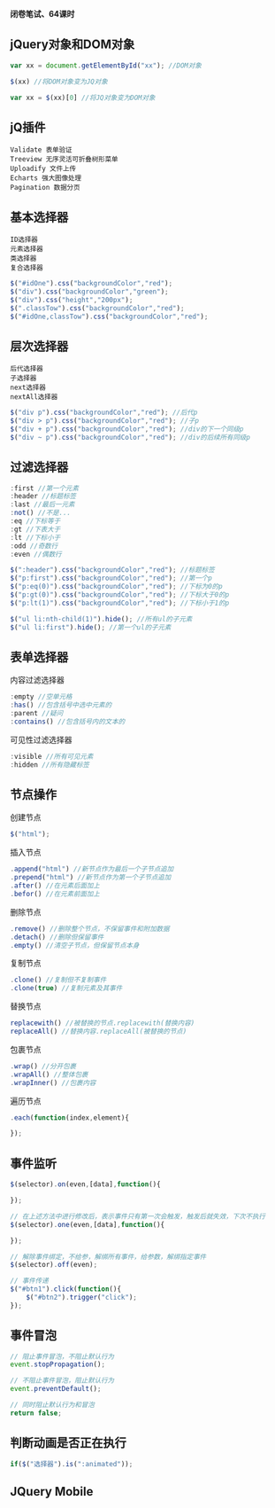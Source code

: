 **闭卷笔试、64课时**

## jQuery对象和DOM对象
```javascript
var xx = document.getElementById("xx"); //DOM对象

$(xx) //将DOM对象变为JQ对象

var xx = $(xx)[0] //将JQ对象变为DOM对象

```

## jQ插件
```
Validate 表单验证
Treeview 无序灵活可折叠树形菜单
Uploadify 文件上传
Echarts 强大图像处理
Pagination 数据分页
```

## 基本选择器
```
ID选择器
元素选择器
类选择器
复合选择器
```

```javascript
$("#idOne").css("backgroundColor","red");
$("div").css("backgroundColor","green");
$("div").css("height","200px");
$(".classTow").css("backgroundColor","red");
$("#idOne,classTow").css("backgroundColor","red");
```

## 层次选择器
```
后代选择器
子选择器
next选择器
nextAll选择器
```
```javascript
$("div p").css("backgroundColor","red"); //后代p
$("div > p").css("backgroundColor","red"); //子p
$("div + p").css("backgroundColor","red"); //div的下一个同级p
$("div ~ p").css("backgroundColor","red"); //div的后续所有同级p
```
## 过滤选择器
```javascript
:first //第一个元素
:header //标题标签
:last //最后一元素
:not() //不是...
:eq //下标等于
:gt //下表大于
:lt //下标小于
:odd //奇数行
:even //偶数行
```
```javascript
$(":header").css("backgroundColor","red"); //标题标签
$("p:first").css("backgroundColor","red"); //第一个p
$("p:eq(0)").css("backgroundColor","red"); //下标为0的p
$("p:gt(0)").css("backgroundColor","red"); //下标大于0的p
$("p:lt(1)").css("backgroundColor","red"); //下标小于1的p
```

```javascript
$("ul li:nth-child(1)").hide(); //所有ul的子元素
$("ul li:first").hide(); //第一个ul的子元素
```

## 表单选择器
内容过滤选择器
```javascript
:empty //空单元格
:has() //包含括号中选中元素的
:parent //疑问
:contains() //包含括号内的文本的
```

可见性过滤选择器
```javascript
:visible //所有可见元素
:hidden //所有隐藏标签
```

## 节点操作
创建节点
```javascript
$("html");
```
插入节点
```javascript
.append("html") //新节点作为最后一个子节点追加
.prepend("html") //新节点作为第一个子节点追加
.after() //在元素后面加上
.befor() //在元素前面加上
```
删除节点
```javascript
.remove() //删除整个节点，不保留事件和附加数据
.detach() //删除但保留事件
.empty() //清空子节点，但保留节点本身
```
复制节点
```javascript
.clone() //复制但不复制事件
.clone(true) //复制元素及其事件
```
替换节点
```javascript
replacewith() //被替换的节点.replacewith(替换内容)
replaceAll() //替换内容.replaceAll(被替换的节点)
```
包裹节点
```javascript
.wrap() //分开包裹
.wrapAll() //整体包裹
.wrapInner() //包裹内容
```
遍历节点
```javascript
.each(function(index,element){

});
```

## 事件监听
```javascript
$(selector).on(even,[data],function(){

});

// 在上述方法中进行修改后，表示事件只有第一次会触发，触发后就失效，下次不执行
$(selector).one(even,[data],function(){

});

// 解除事件绑定，不给参，解绑所有事件，给参数，解绑指定事件
$(selector).off(even);

// 事件传递
$("#btn1").click(function(){
    $("#btn2").trigger("click");
});
```

## 事件冒泡
```javascript
// 阻止事件冒泡，不阻止默认行为
event.stopPropagation();

// 不阻止事件冒泡，阻止默认行为
event.preventDefault();

// 同时阻止默认行为和冒泡
return false;
```

## 判断动画是否正在执行
```javascript
if($("选择器").is(":animated"));
```

## JQuery Mobile

